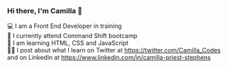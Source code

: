 ### Hi there, I'm Camilla 👋

💻 I am a Front End Developer in training<br>
🚀 I currently attend Command Shift bootcamp<br>
🧰 I am learning HTML, CSS and JavaScript<br>
✍🏻 I post about what I learn on Twitter at https://twitter.com/Camilla_Codes and on LinkedIn at https://www.linkedin.com/in/camilla-priest-stephens<br>                                                                                            

 


